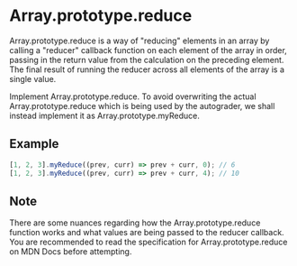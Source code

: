 # Array.prototype.reduce

Array.prototype.reduce is a way of "reducing" elements in an array by calling a "reducer" callback function on each element of the array in order, passing in the return value from the calculation on the preceding element. The final result of running the reducer across all elements of the array is a single value.

Implement Array.prototype.reduce. To avoid overwriting the actual Array.prototype.reduce which is being used by the autograder, we shall instead implement it as Array.prototype.myReduce.

## Example

```ts
[1, 2, 3].myReduce((prev, curr) => prev + curr, 0); // 6
[1, 2, 3].myReduce((prev, curr) => prev + curr, 4); // 10
```

## Note

There are some nuances regarding how the Array.prototype.reduce function works and what values are being passed to the reducer callback. You are recommended to read the specification for Array.prototype.reduce on MDN Docs before attempting.
